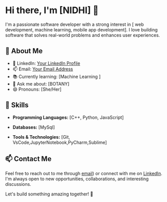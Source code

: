 # Hi there, I'm [NIDHI] 👋

I'm a passionate software developer with a strong interest in [ web development, machine learning, mobile app development]. I love building software that solves real-world problems and enhances user experiences.

## 🚀 About Me

- 💼 LinkedIn: [Your LinkedIn Profile](https://www.linkedin.com/in/nidhi20205106/)
- 📫 Email: [Your Email Address](nidhigond033@gmail.com)
- 📚 Currently learning: [Machine Learning ]
- 💬 Ask me about: [BOTANY]
- 😄 Pronouns: [She/Her]

## 🔧 Skills

- **Programming Languages:** [C++, Python, JavaScript]
- **Databases:** [MySql]

- **Tools & Technologies:** [Git, VsCode,JupyterNotebook,PyCharm,Sublime]

## 📫 Contact Me

Feel free to reach out to me through [email](nidhigond033@gmail.com)) or connect with me on [LinkedIn](https://www.linkedin.com/in/nidhi20205106/). I'm always open to new opportunities, collaborations, and interesting discussions.

Let's build something amazing together! 🚀

